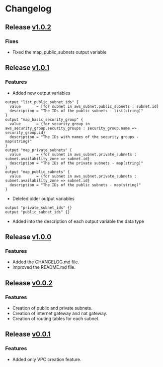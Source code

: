 # Changelog

## Release [v1.0.2](https://github.com/Spointher/terraform-aws-basic-vpc/releases/tag/v1.0.2)

### Fixes

- Fixed the map_public_subnets output variable

## Release [v1.0.1](https://github.com/Spointher/terraform-aws-basic-vpc/releases/tag/v1.0.1)

### Features

- Added new output variables

```hcl
output "list_public_subnet_ids" {
  value       = [for subnet in aws_subnet.public_subnets : subnet.id]
  description = "The IDs of the public subnets - list(string)"
}
output "map_basic_security_group" {
  value       = {for security_group in aws_security_group.security_groups : security_group.name => security_group.id}
  description = "The IDs with names of the security groups - map(string)"
}
output "map_private_subnets" {
  value       = {for subnet in aws_subnet.private_subnets : subnet.availability_zone => subnet.id}
  description = "The IDs of the private subnets - map(string)"
}
output "map_public_subnets" {
  value       = {for subnet in aws_subnet.private_subnets : subnet.availability_zone => subnet.id}
  description = "The IDs of the public subnets - map(string)"
}
```

- Deleted older output variables

```hcl
output "private_subnet_ids" {}
output "public_subnet_ids" {}
```

- Added into the description of each output variable the data type

## Release [v1.0.0](https://github.com/Spointher/terraform-aws-basic-vpc/releases/tag/v1.0.0)

### Features

- Added the CHANGELOG.md file.
- Improved the README.md file.

## Release [v0.0.2](https://github.com/Spointher/terraform-aws-basic-vpc/releases/tag/v0.0.2)

### Features

- Creation of public and private subnets.
- Creation of internet gateway and nat gateway.
- Creation of routing tables for each subnet.

## Release [v0.0.1](https://github.com/Spointher/terraform-aws-basic-vpc/releases/tag/v0.0.1)

### Features

- Added only VPC creation feature.

